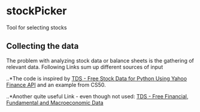# stockPicker
Tool for selecting stocks

## Collecting the data
The problem with analyzing stock data or balance sheets is the gathering of relevant data. Following Links sum up different sources of input

..*The code is inspired by [TDS - Free Stock Data for Python Using Yahoo Finance API](https://towardsdatascience.com/free-stock-data-for-python-using-yahoo-finance-api-9dafd96cad2e "Towards Data Science") and an example from CS50.

..*Another quite useful Link - even though not used: [TDS - Free Financial, Fundamental and Macroeconomic Data](https://towardsdatascience.com/free-financial-data-a122a3cd5531 "Towards Data Science")
 
 